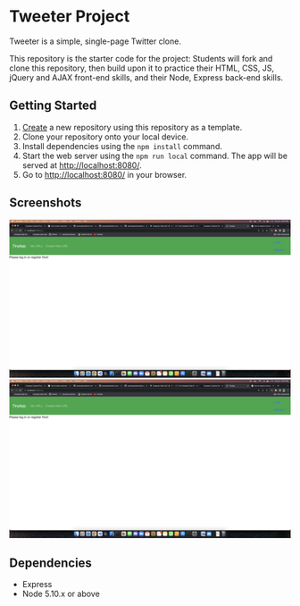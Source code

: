 # Tweeter Project

Tweeter is a simple, single-page Twitter clone.

This repository is the starter code for the project: Students will fork and clone this repository, then build upon it to practice their HTML, CSS, JS, jQuery and AJAX front-end skills, and their Node, Express back-end skills.

## Getting Started

1. [Create](https://docs.github.com/en/repositories/creating-and-managing-repositories/creating-a-repository-from-a-template) a new repository using this repository as a template.
2. Clone your repository onto your local device.
3. Install dependencies using the `npm install` command.
3. Start the web server using the `npm run local` command. The app will be served at <http://localhost:8080/>.
4. Go to <http://localhost:8080/> in your browser.

## Screenshots

!["TweetMobile"](https://github.com/zacharypantalone/tinyapp/blob/main/docs/urls_home.png?raw=true)
!["TweeterDesktop"](https://github.com/zacharypantalone/tinyapp/blob/main/docs/urls_home.png?raw=true)

## Dependencies

- Express
- Node 5.10.x or above
